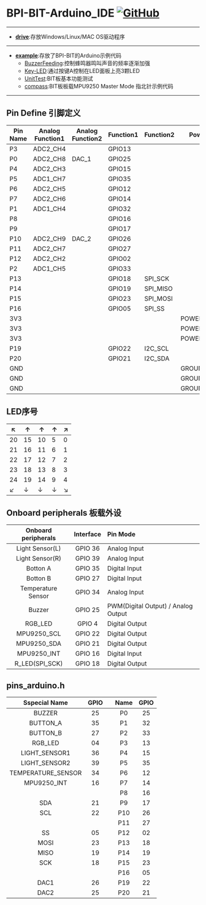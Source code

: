 # BPI-BIT-Arduino_IDE [![GitHub](https://img.shields.io/github/license/mashape/apistatus.svg?style=for-the-badge)](./LICENSE)


----------------------------------------------------------
- **[drive](./drive)**:存放Windows/Linux/MAC OS驱动程序
----------------------------------------------------------

- **[example](./example)**:存放了BPI-BIT的Arduino示例代码
  + [BuzzerFeeding](./example/BuzzerFeeding):控制蜂鸣器鸣叫声音的频率逐渐加强
  + [Key-LED](./example/Key-LED):通过按键A控制在LED面板上亮3颗LED
  + [UnitTest](./example/UnitTest):BIT板基本功能测试
  + [compass](./example/compass):BIT板板载MPU9250 Master Mode 指北针示例代码
----------------------------------------------------------


## Pin Define 引脚定义

| Pin Name | Analog Function1 | Analog Function2 | Function1 | Function2 | Power     |
| -------- | ---------------- | ---------------- | --------- | --------- | --------- |
| P3       | ADC2\_CH4        |                  | GPIO13    |           |           |
| P0       | ADC2\_CH8        | DAC\_1           | GPIO25    |           |           |
| P4       | ADC2\_CH3        |                  | GPIO15    |           |           |
| P5       | ADC1\_CH7        |                  | GPIO35    |           |           |
| P6       | ADC2\_CH5        |                  | GPIO12    |           |           |
| P7       | ADC2\_CH6        |                  | GPIO14    |           |           |
| P1       | ADC1\_CH4        |                  | GPIO32    |           |           |
| P8       |                  |                  | GPIO16    |           |           |
| P9       |                  |                  | GPIO17    |           |           |
| P10      | ADC2\_CH9        | DAC\_2           | GPIO26    |           |           |
| P11      | ADC2\_CH7        |                  | GPIO27    |           |           |
| P12      | ADC2\_CH2        |                  | GPIO02    |           |           |
| P2       | ADC1\_CH5        |                  | GPIO33    |           |           |
| P13      |                  |                  | GPIO18    | SPI\_SCK  |           |
| P14      |                  |                  | GPIO19    | SPI\_MISO |           |
| P15      |                  |                  | GPIO23    | SPI\_MOSI |           |
| P16      |                  |                  | GPIO05    | SPI\_SS   |           |
| 3V3      |                  |                  |           |           | POWER:3V3 |
| 3V3      |                  |                  |           |           | POWER:3V3 |
| 3V3      |                  |                  |           |           | POWER:3V3 |
| P19      |                  |                  | GPIO22    | I2C\_SCL  |           |
| P20      |                  |                  | GPIO21    | I2C\_SDA  |           |
| GND      |                  |                  |           |           | GROUND    |
| GND      |                  |                  |           |           | GROUND    |
| GND      |                  |                  |           |           | GROUND    |

## LED序号

| ↖  |  ↑  |  ↑  |  ↑  |  ↗ |
|-----|-----|-----|-----|-----|
| 20  | 15  | 10  | 5   | 0   |
| 21  | 16  | 11  | 6   | 1   |
| 22  | 17  | 12  | 7   | 2   |
| 23  | 18  | 13  | 8   | 3   |
| 24  | 19  | 14  | 9   | 4   |
| ↙  |  ↓  |  ↓  |  ↓  |  ↘ |

## Onboard peripherals 板载外设

| Onboard peripherals| Interface| Pin Mode                            |
|:------------------:|:--------:|:------------------------------------|
| Light Sensor(L)    | GPIO 36  | Analog Input                        |
| Light Sensor(R)    | GPIO 39  | Analog Input                        |
| Botton A           | GPIO 35  | Digital Input                       |
| Botton B           | GPIO 27  | Digital Input                       |
| Temperature Sensor | GPIO 34  | Analog Input                        |
| Buzzer             | GPIO 25  | PWM(Digital Output) / Analog Output |
| RGB_LED            | GPIO 4   | Digital Output                      |
| MPU9250_SCL        | GPIO 22  | Digital Output                      |
| MPU9250_SDA        | GPIO 21  | Digital Output                      |
| MPU9250_INT        | GPIO 16  | Digital Input                       |
| R_LED(SPI_SCK)     | GPIO 18  | Digital Output                      |

## pins_arduino.h

|Sspecial Name       | GPIO| |Name|GPIO|
|:------------------:|:---:|-|:--:|:--:|
| BUZZER             | 25  | | P0 | 25 |
| BUTTON_A           | 35  | | P1 | 32 |
| BUTTON_B           | 27  | | P2 | 33 |
| RGB_LED            | 04  | | P3 | 13 |
| LIGHT_SENSOR1      | 36  | | P4 | 15 |
| LIGHT_SENSOR2      | 39  | | P5 | 35 |
| TEMPERATURE_SENSOR | 34  | | P6 | 12 |
| MPU9250_INT        | 16  | | P7 | 14 |
|                    |     | | P8 | 16 |
| SDA                | 21  | | P9 | 17 |
| SCL                | 22  | | P10| 26 |
|                    |     | | P11| 27 |
| SS                 | 05  | | P12| 02 |
| MOSI               | 23  | | P13| 18 |
| MISO               | 19  | | P14| 19 |
| SCK                | 18  | | P15| 23 |
|                    |     | | P16| 05 |
| DAC1               | 26  | | P19| 22 |
| DAC2               | 25  | | P20| 21 |
